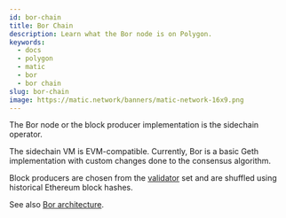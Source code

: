 ```yaml
---
id: bor-chain
title: Bor Chain
description: Learn what the Bor node is on Polygon.
keywords:
  - docs
  - polygon
  - matic
  - bor
  - bor chain
slug: bor-chain
image: https://matic.network/banners/matic-network-16x9.png 
---
```


The Bor node or the block producer implementation is the sidechain operator.

The sidechain VM is EVM-compatible. Currently, Bor is a basic Geth implementation with custom changes done to the consensus algorithm.

Block producers are chosen from the [validator](../../glossary#validator) set and are shuffled using historical Ethereum block hashes.

See also [Bor architecture](../../../pos/bor/overview).
